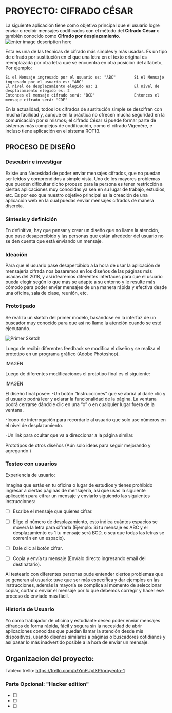 # PROYECTO: CIFRADO CÉSAR

La siguiente aplicación tiene como objetivo principal que el usuario logre enviar o recibir mensajes codificados con el método del **Cifrado César** o también conocido como **Cifrado por desplazamiento**.
![enter image description here](https://i.ibb.co/WHXC9dD/2blog.png)

Esta es una de las técnicas de cifrado más simples y más usadas. Es un tipo de cifrado por sustitución en el que una letra en el texto original es reemplazada por otra letra que se encuentra en otra posición del alfabeto, Por ejemplo:

    Si el Mensaje ingresado por el usuario es: "ABC"        Si el Mensaje ingresado por el usuario es: "ABC"             
    El nivel de desplazamiento elegido es: 1                El nivel de desplazamiento elegido es: 2
    Entonces el mensaje cifrado será: "BCD"                 Entonces el mensaje cifrado será: "CDE"    

En la actualidad, todos los cifrados de sustitución simple se descifran con mucha facilidad y, aunque en la práctica no ofrecen mucha seguridad en la comunicación por sí mismos; el cifrado César sí puede formar parte de sistemas más complejos de codificación, como el cifrado Vigenère, e incluso tiene aplicación en el sistema ROT13.

## PROCESO DE DISEÑO

### Descubrir e investigar

Existe una Necesidad de poder enviar mensajes cifrados, que no puedan ser leídos y comprendidos a simple vista. Uno de los mayores problemas que pueden dificultar dicho proceso para la persona es tener restricción a ciertas aplicaciones muy conocidas ya sea en su lugar de trabajo, estudios, etc. Es por eso que nuestro objetivo principal es la creación de una aplicación web en la cual puedas enviar mensajes cifrados de manera discreta.

### **Síntesis y definición**

En definitiva, hay que pensar y crear un diseño que no llame la atención, que pase desapercibido y las personas que están alrededor del usuario no se den cuenta que está enviando un mensaje.

### **Ideación**

Para que el usuario pase desapercibido a la hora de usar la aplicación de mensajería cifrada nos basaremos en los diseños de las páginas más usadas del 2018, y así idearemos diferentes interfaces para que el usuario pueda elegir según lo que más se adapte a su entorno y le resulte más cómodo para poder enviar mensajes de una manera rápida y efectiva desde una oficina, sala de clase, reunión, etc.

### **Prototipado**

Se realiza un sketch del primer modelo, basándose en la interfaz de un buscador muy conocido para que así no llame la atención cuando se esté ejecutando.

![Primer Sketch](http://subirimagen.me/uploads/20181206191033.png)

Luego de recibir diferentes feedback se modifica el diseño y se realiza el prototipo en un programa gráfico (Adobe Photoshop).

IMAGEN


Luego de diferentes modificaciones el prototipo final es el siguiente:

IMAGEN

El diseño  final posee:
-Un botón “Instrucciones” que se abrirá al darle clic y el usuario podrá leer y aclarar la funcionalidad de la página. La ventana podrá cerrarse dándole clic en una “x” o en cualquier lugar fuera de la ventana.

-Icono de interrogación para recordarle al usuario que solo use números en el nivel de desplazamiento.

-Un link para ocultar que va a direccionar a la página similar.


Prototipos de otros diseños (Aún solo ideas para seguir mejorando y agregando )


### **Testeo con usuarios**

Experiencia de usuario: 

Imagina que estás en tu oficina o lugar de estudios y tienes prohibido ingresar a ciertas páginas de mensajería, así que usas la siguiente aplicación para cifrar un mensaje y enviarlo siguiendo las siguientes instrucciones:

- [ ] Escribe el mensaje que quieres cifrar.

- [ ] Elige el número de desplazamiento, esto indica cuántos espacios se moverá la letra para cifrarla (Ejemplo: Si tu mensaje es ABC y el desplazamiento es 1 tu mensaje será BCD, o sea que todas las letras se correrán en un espacio).

- [ ] Dale clic al botón cifrar.

- [ ] Copia y envía tu mensaje (Envíalo directo ingresando email del destinatario).

Al testearlo con diferentes personas pude entender ciertos problemas que se generan al usuario: tuve que ser más específica y dar ejemplos en las instrucciones, además la mayoría se complica al momento de seleccionar copiar, cortar o enviar el mensaje por lo que debemos corregir y hacer ese proceso de enviado mas fácil.

### Historia de Usuario

Yo como trabajador de oficina y estudiante deseo poder enviar mensajes cifrados de forma rápida, fácil y segura sin la necesidad de abrir aplicaciones conocidas que puedan llamar la atención desde mis dispositivos, usando diseños similares a páginas o buscadores cotidianos y así pasar lo más inadvertido posible a la hora de enviar un mensaje.

## Organizacion del proyecto:

Tablero trello: https://trello.com/b/YmFUplXP/proyecto-1


### Parte Opcional: "Hacker edition"
* [ ] 
* [ ] 
* [ ] 
